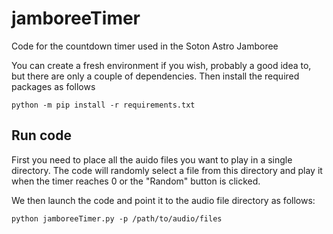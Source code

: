 # jamboreeTimer
Code for the countdown timer used in the Soton Astro Jamboree

You can create a fresh environment if you wish, probably a good idea to, but there are only a couple of dependencies. Then install the required packages as follows
```
python -m pip install -r requirements.txt
```

## Run code

First you need to place all the auido files you want to play in a single directory. The code will randomly select a file from this directory and play it when the timer reaches 0 or the "Random" button is clicked.

We then launch the code and point it to the audio file directory as follows:

```
python jamboreeTimer.py -p /path/to/audio/files
```